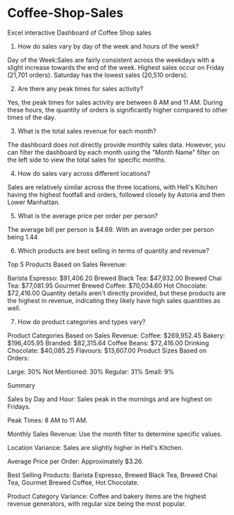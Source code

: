 # Coffee-Shop-Sales
Excel interactive Dashboard of Coffee Shop sales
1. How do sales vary by day of the week and hours of the week?

Day of the Week:Sales are fairly consistent across the weekdays with a slight increase towards the end of the week.
Highest sales occur on Friday (21,701 orders).
Saturday has the lowest sales (20,510 orders).

2. Are there any peak times for sales activity?

Yes, the peak times for sales activity are between 8 AM and 11 AM. During these hours, the quantity of orders is significantly higher compared to other times of the day.

3. What is the total sales revenue for each month?

The dashboard does not directly provide monthly sales data. However, you can filter the dashboard by each month using the "Month Name" filter on the left side to view the total sales for specific months.

4. How do sales vary across different locations?

Sales are relatively similar across the three locations, with Hell's Kitchen having the highest footfall and orders, followed closely by Astoria and then Lower Manhattan.


5. What is the average price per order per person?

The average bill per person is $4.69. With an average order per person being 1.44



6. Which products are best selling in terms of quantity and revenue?


Top 5 Products Based on Sales Revenue:


Barista Espresso: $91,406.20
Brewed Black Tea: $47,932.00
Brewed Chai Tea: $77,081.95
Gourmet Brewed Coffee: $70,034.60
Hot Chocolate: $72,416.00
Quantity details aren't directly provided, but these products are the highest in revenue, indicating they likely have high sales quantities as well.



7. How do product categories and types vary?

Product Categories Based on Sales Revenue:
Coffee: $269,952.45
Bakery: $196,405.95
Branded: $82,315.64
Coffee Beans: $72,416.00
Drinking Chocolate: $40,085.25
Flavours: $13,607.00
Product Sizes Based on Orders:

Large: 30%
Not Mentioned: 30%
Regular: 31%
Small: 9%


Summary

Sales by Day and Hour: Sales peak in the mornings and are highest on Fridays.

Peak Times: 8 AM to 11 AM.

Monthly Sales Revenue: Use the month filter to determine specific values.

Location Variance: Sales are slightly higher in Hell's Kitchen.

Average Price per Order: Approximately $3.26.

Best Selling Products: Barista Espresso, Brewed Black Tea, Brewed Chai Tea, Gourmet Brewed Coffee, Hot Chocolate.

Product Category Variance: Coffee and bakery items are the highest revenue generators, with regular size being the most popular.
